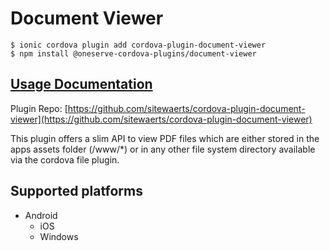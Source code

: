 # Document Viewer

```
$ ionic cordova plugin add cordova-plugin-document-viewer
$ npm install @oneserve-cordova-plugins/document-viewer
```

## [Usage Documentation](https://oneserve.gitbook.io/oneserve-cordova-plugins/plugins/document-viewer/)

Plugin Repo: [https://github.com/sitewaerts/cordova-plugin-document-viewer](https://github.com/sitewaerts/cordova-plugin-document-viewer)

This plugin offers a slim API to view PDF files which are either stored in the apps assets folder (/www/*) or in any other file system directory available via the cordova file plugin.

## Supported platforms

- Android
  - iOS
  - Windows
  


